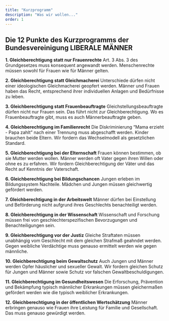 ```yaml
---
title: "Kurzprogramm"
description: "Was wir wollen..."
order: 1
---
```


## Die 12 Punkte des Kurzprogramms der Bundesvereinigung LIBERALE MÄNNER

**1. Gleichberechtigung statt nur Frauenrechte**
Art. 3 Abs. 3 des Grundgesetzes muss konsequent angewandt werden. Menschenrechte müssen sowohl für Frauen wie für Männer gelten.

**2. Gleichberechtigung statt Gleichmacherei**
Unterschiede dürfen nicht einer ideologischen Gleichmacherei geopfert werden. Männer und Frauen haben das Recht, entsprechend ihrer individuellen Anlagen und Bedürfnisse zu leben.

**3. Gleichberechtigung statt Frauenbeauftragte**
Gleichstellungsbeauftragte dürfen nicht nur Frauen sein. Das führt nicht zur Gleichberechtigung. Wo es Frauenbeauftragte gibt, muss es auch Männerbeauftragte geben.

**4. Gleichberechtigung im Familienrecht**
Die Diskriminierung “Mama erzieht - Papa zahlt” nach einer Trennung muss abgeschafft werden. Kinder brauchen beide Eltern. Wir fordern das Wechselmodell als gesetzlichen Standard.

**5. Gleichberechtigung bei der Elternschaft**
Frauen können bestimmen, ob sie Mutter werden wollen. Männer werden oft Vater gegen ihren Willen oder ohne es zu erfahren. Wir fordern Gleichberechtigung der Väter und das Recht auf Kenntnis der Vaterschaft.

**6. Gleichberechtigung bei Bildungschancen**
Jungen erleben im Bildungssystem Nachteile. Mädchen und Jungen müssen gleichwertig gefördert werden.

**7. Gleichberechtigung in der Arbeitswelt**
Männer dürfen bei Einstellung und Beförderung nicht aufgrund ihres Geschlechts benachteiligt werden.

**8. Gleichberechtigung in der Wissenschaft**
Wissenschaft und Forschung müssen frei von geschlechterspezifischen Bevorzugungen und Benachteiligungen sein.

**9. Gleichberechtigung vor der Justiz**
Gleiche Straftaten müssen unabhängig vom Geschlecht mit dem gleichen Strafmaß geahndet werden. Gegen weibliche Verdächtige muss genauso ermittelt werden wie gegen männliche.

**10. Gleichberechtigung beim Gewaltschutz**
Auch Jungen und Männer werden Opfer häuslicher und sexueller Gewalt. Wir fordern gleichen Schutz für Jungen und Männer sowie Schutz vor falschen Gewaltbeschuldigungen.

**11. Gleichberechtigung im Gesundheitswesen**
Die Erforschung, Prävention und Bekämpfung typisch männlicher Erkrankungen müssen gleichermaßen gefördert werden wie die typisch weiblicher Erkrankungen.

**12. Gleichberechtigung in der öffentlichen Wertschätzung**
Männer erbringen genauso wie Frauen ihre Leistung für Familie und Gesellschaft. Das muss genauso gewürdigt werden.


